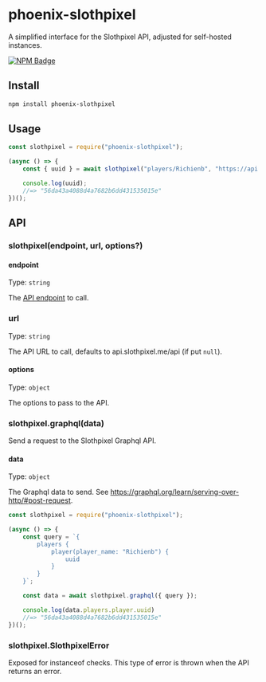 # phoenix-slothpixel

A simplified interface for the Slothpixel API, adjusted for self-hosted instances.

[![NPM Badge](https://nodei.co/npm/phoenix-slothpixel.png)](https://npmjs.com/package/phoenix-slothpixel)

## Install

```sh
npm install phoenix-slothpixel
```

## Usage

```js
const slothpixel = require("phoenix-slothpixel");

(async () => {
	const { uuid } = await slothpixel("players/Richienb", "https://api.slothpixel.me/api");

	console.log(uuid);
	//=> "56da43a4088d4a7682b6dd431535015e"
})();
```

## API

### slothpixel(endpoint, url, options?)

#### endpoint

Type: `string`

The [API endpoint](https://docs.slothpixel.me) to call.

### url

Type: `string`

The API URL to call, defaults to api.slothpixel.me/api (if put `null`).

#### options

Type: `object`

The options to pass to the API.

### slothpixel.graphql(data)

Send a request to the Slothpixel Graphql API.

#### data

Type: `object`

The Graphql data to send. See https://graphql.org/learn/serving-over-http/#post-request.

```js
const slothpixel = require("phoenix-slothpixel");

(async () => {
	const query = `{
		players {
			player(player_name: "Richienb") {
				uuid
			}
		}
	}`;

	const data = await slothpixel.graphql({ query });

	console.log(data.players.player.uuid)
 	//=> "56da43a4088d4a7682b6dd431535015e"
})();
```

### slothpixel.SlothpixelError

Exposed for instanceof checks. This type of error is thrown when the API returns an error.
